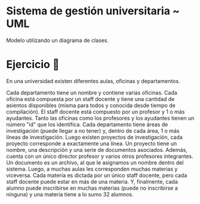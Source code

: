 # Sistema de gestión universitaria ~ UML
Modelo utilizando un diagrama de clases.

# Ejercicio 📝 

En una universidad existen diferentes aulas, oficinas y departamentos.

Cada departamento tiene un nombre y contiene varias oficinas.
Cada oficina está compuesta por un staff docente y tiene una cantidad de asientos disponibles (misma para todos y conocida desde tiempo de compilación).
El staff docente está compuesto por un profesor y 1 o más ayudantes.
Tanto las oficinas como los profesores y los ayudantes tienen un número "id" que los identifica.
Cada departamento tiene áreas de investigación (puede llegar a no tener) y, dentro de cada área, 1 o más líneas de investigación.
Luego existen proyectos de investigación, cada proyecto corresponde a exactamente una línea.
Un proyecto tiene un nombre, una descripción y una serie de documentos asociados.
Además, cuenta con un único director profesor y varios otros profesores integrantes.
Un documento es un archivo, al que le asignamos un nombre dentro del sistema.
Luego, a muchas aulas les corresponden muchas materias y viceversa.
Cada materia es dictada por un único staff docente, pero cada staff docente puede estar en más de una materia.
Y, finalmente, cada alumno puede inscribirse en muchas materias (puede no inscribirse a ninguna) y una materia tiene a lo sumo 32 alumnos.
